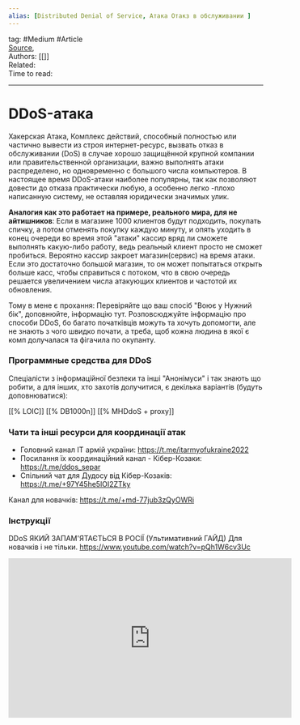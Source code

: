 ```yaml
---
alias: [Distributed Denial of Service, Атака Отакз в обслуживании ]  
---
```

tag: #Medium  #Article  
[Source](https://ru.wikipedia.org/wiki/DoS-%D0%B0%D1%82%D0%B0%D0%BA%D0%B0),  
Authors: [[]]   
Related:  
Time to read:

---
# DDoS-атака
Хакерская Атака, Комплекс действий, способный полностью или частично вывести из строя интернет-ресурс, вызвать отказ в обслуживании (DoS) в случае хорошо защищённой крупной компании или правительственной организации, важно выполнять атаки распределено, но одновременно с большого числа компьютеров.
В настоящее время DDoS-атаки наиболее популярны, так как позволяют довести до отказа практически любую, а особенно легко -плохо написанную систему, не оставляя юридически значимых улик.

**Аналогия как это работает на примере, реального мира, для не айтишников**: Если в магазине 1000 клиентов будут подходить, покупать спичку, а потом отменять покупку каждую минуту, и опять уходить в конец очереди во время этой "атаки" кассир вряд ли сможете выполнять какую-либо работу, ведь реальный клиент просто не сможет пробиться. Вероятно кассир закроет магазин(сервис) на время атаки. Если это достаточно большой магазин, то он может попытаться открыть больше касс, чтобы справиться с потоком, что в свою очередь решается увеличением числа атакующих клиентов и частотой их обновления.


Тому в мене є прохання: Перевіряйте що ваш спосіб "Воює у Нужний бік", доповнюйте, інформацію тут.
 Розповсюджуйте інформацію про способи DDoS, бо багато початківців можуть та хочуть допомогти, але не знають з чого швидко почати, а треба, щоб кожна людина в якої є комп долучалася та фігачила по окупанту. 


### Программные средства для DDoS 
Спеціалісти з інформаційної безпеки та інші "Анонімуси" і так знають що робити, а для інших, хто захотів долучитися, є декілька варіантів (будуть доповнюватися):

[[%  LOIC]] 
[[%  DB1000n]]
[[%  MHDdoS + proxy]]

### Чати та інші ресурси для координації атак
 - Головний канал IT армій україни: https://t.me/itarmyofukraine2022
 - Посилання їх координаційний канал - Кібер-Козаки: https://t.me/ddos_separ 
 - Спільний чат для Дудосу від Кібер-Козаків: https://t.me/+97Y45he5lOI2ZTky

Канал для новачків:
https://t.me/+md-77jub3zQyOWRi


### Інструкції
DDoS ЯКИЙ ЗАПАМ'ЯТАЄТЬСЯ В РОСІЇ (Ультимативний ГАЙД) Для новачків і не тільки. https://www.youtube.com/watch?v=pQh1W6cv3Uc

<iframe width="560" height="315" src="https://www.youtube.com/embed/pQh1W6cv3Uc" title="YouTube video player" frameborder="0" allow="accelerometer; autoplay; clipboard-write; encrypted-media; gyroscope; picture-in-picture" allowfullscreen></iframe>